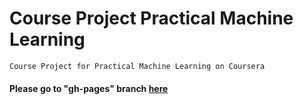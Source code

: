 Course Project Practical Machine Learning
==========================================
    
    Course Project for Practical Machine Learning on Coursera
#### Please go to "gh-pages" branch [here](http://dominiquedatascience.github.io/practicalmachinelearning/blob/gh-pages)
